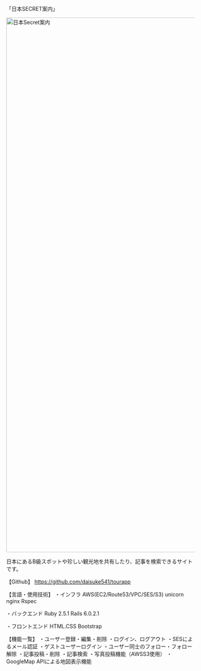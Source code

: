 「日本SECRET案内」


<img width="1428" alt="日本Secret案内" src="https://user-images.githubusercontent.com/54613916/88804206-8a3b9580-d1e8-11ea-94b4-77ad4889d561.png">


日本にあるB級スポットや珍しい観光地を共有したり、記事を検索できるサイトです。

【Github】
https://github.com/daisuke541/tourapp

【言語・使用技術】
・インフラ
AWS(EC2/Route53/VPC/SES/S3)
unicorn
nginx
Rspec

・バックエンド
Ruby 2.5.1
Rails 6.0.2.1

・フロントエンド
HTML.CSS
Bootstrap

【機能一覧】
・ユーザー登録・編集・削除
・ログイン、ログアウト
・SESによるメール認証
・ゲストユーザーログイン
・ユーザー同士のフォロー・フォロー解除
・記事投稿・削除
・記事検索
・写真投稿機能（AWSS3使用）
・GoogleMap APIによる地図表示機能
